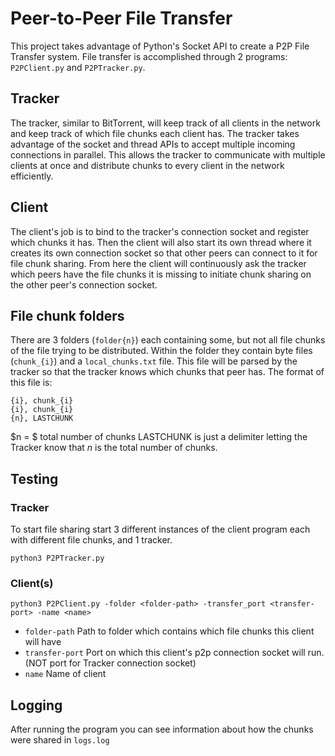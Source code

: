 # Peer-to-Peer File Transfer

This project takes advantage of Python's Socket API to create a P2P File Transfer system. File transfer is accomplished through 2 programs: `P2PClient.py` and `P2PTracker.py`. 

## Tracker
The tracker, similar to BitTorrent, will keep track of all clients in the network and keep track of which file chunks each client has. The tracker takes advantage of the socket and thread APIs to accept multiple incoming connections in parallel. This allows the tracker to communicate with multiple clients at once and distribute chunks to every client in the network efficiently. 

## Client 
The client's job is to bind to the tracker's connection socket and register which chunks it has. Then the client will also start its own thread where it creates its own connection socket so that other peers can connect to it for file chunk sharing. From here the client will continuously ask the tracker which peers have the file chunks it is missing to initiate chunk sharing on the other peer's connection socket.

## File chunk folders
There are 3 folders (`folder{n}`) each containing some, but not all file chunks of the file trying to be distributed. Within the folder they contain byte files (`chunk_{i}`) and a `local_chunks.txt` file. This file will be parsed by the tracker so that the tracker knows which chunks that peer has. The format of this file is:
```
{i}, chunk_{i}
{i}, chunk_{i}
{n}, LASTCHUNK
```

$n = $ total number of chunks
LASTCHUNK is just a delimiter letting the Tracker know that $n$ is the total number of chunks.

## Testing 

### Tracker 
To start file sharing start 3 different instances of the client program each with different file chunks, and 1 tracker. 


```
python3 P2PTracker.py
```
### Client(s)
```
python3 P2PClient.py -folder <folder-path> -transfer_port <transfer-port> -name <name>
```

- `folder-path` Path to folder which contains which file chunks this client will have 
- `transfer-port` Port on which this client's p2p connection socket will run. (NOT port for Tracker connection socket)
- `name` Name of client

## Logging
After running the program you can see information about how the chunks were shared in `logs.log`


